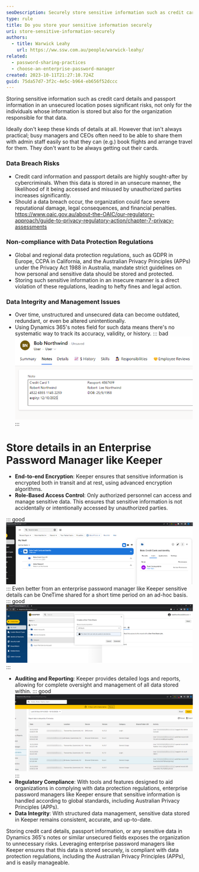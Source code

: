 ```yaml
---
seoDescription: Securely store sensitive information such as credit card details and passport data with an enterprise password manager like Keeper to protect against data breaches, non-compliance, and management issues.
type: rule
title: Do you store your sensitive information securely
uri: store-sensitive-information-securely
authors:
  - title: Warwick Leahy
    url: https://ww.ssw.com.au/people/warwick-leahy/
related:
  - password-sharing-practices
  - choose-an-enterprise-password-manager
created: 2023-10-11T21:27:10.724Z
guid: 75da57d7-3f2c-4e5c-b964-eb656f52dccc
---
```


Storing sensitive information such as credit card details and passport information in an unsecured location poses significant risks, not only for the individuals whose information is stored but also for the organization responsible for that data.

Ideally don't keep these kinds of details at all. However that isn't always practical; busy managers and CEOs often need to be able to share them with admin staff easily so that they can (e.g.) book flights and arrange travel for them. They don't want to be always getting out their cards.

<!--endintro-->

### **Data Breach Risks**

- Credit card information and passport details are highly sought-after by cybercriminals. When this data is stored in an unsecure manner, the likelihood of it being accessed and misused by unauthorized parties increases significantly.
- Should a data breach occur, the organization could face severe reputational damage, legal consequences, and financial penalties. https://www.oaic.gov.au/about-the-OAIC/our-regulatory-approach/guide-to-privacy-regulatory-action/chapter-7-privacy-assessments

### **Non-compliance with Data Protection Regulations**

- Global and regional data protection regulations, such as GDPR in Europe, CCPA in California, and the Australian Privacy Principles (APPs) under the Privacy Act 1988 in Australia, mandate strict guidelines on how personal and sensitive data should be stored and protected.
- Storing such sensitive information in an insecure manner is a direct violation of these regulations, leading to hefty fines and legal action.

### **Data Integrity and Management Issues**

- Over time, unstructured and unsecured data can become outdated, redundant, or even be altered unintentionally.
- Using Dynamics 365's notes field for such data means there's no systematic way to track its accuracy, validity, or history.
  ::: bad
  ![Bad Example: Storing sensitive data in Dynamics 365's  | Notes is insecure](bad-example-crm-notesfield.png)
  :::

# **Store details in an Enterprise Password Manager like Keeper**

- **End-to-end Encryption**: Keeper ensures that sensitive information is encrypted both in transit and at rest, using advanced encryption algorithms.
- **Role-Based Access Control**: Only authorized personnel can access and manage sensitive data. This ensures that sensitive information is not accidentally or intentionally accessed by unauthorized parties.

::: good
![Good Example: Role based access to sensitive data](keeper-goodexample-sharing.png)
:::
Even better from an enterprise password manager like Keeper sensitive details can be OneTime shared for a short time period on an ad-hoc basis.
::: good
![Good Example: One-Time Share sensitive data for an hour](keeper-onetime-sharing.png)
:::

- **Auditing and Reporting**: Keeper provides detailed logs and reports, allowing for complete oversight and management of all data stored within.
  ::: good
  ![Good Example: Keeper allows full auditing of all access](keeper-good-example-auditreport.png)
  :::
- **Regulatory Compliance**: With tools and features designed to aid organizations in complying with data protection regulations, enterprise password managers like Keeper ensure that sensitive information is handled according to global standards, including Australian Privacy Principles (APPs).
- **Data Integrity**: With structured data management, sensitive data stored in Keeper remains consistent, accurate, and up-to-date.

Storing credit card details, passport information, or any sensitive data in Dynamics 365's notes or similar unsecured fields exposes the organization to unnecessary risks. Leveraging enterprise password managers like Keeper ensures that this data is stored securely, is compliant with data protection regulations, including the Australian Privacy Principles (APPs), and is easily manageable.
